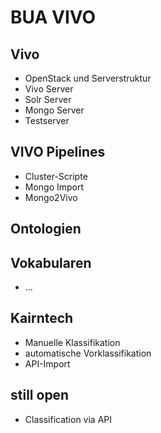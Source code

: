 # BUA VIVO

## Vivo  
- OpenStack und Serverstruktur
- Vivo Server
- Solr Server
- Mongo Server
- Testserver

## VIVO Pipelines  
- Cluster-Scripte
- Mongo Import
- Mongo2Vivo

## Ontologien
## Vokabularen
- ...

## Kairntech
- Manuelle Klassifikation
- automatische Vorklassifikation
- API-Import

## still open
- Classification via API
